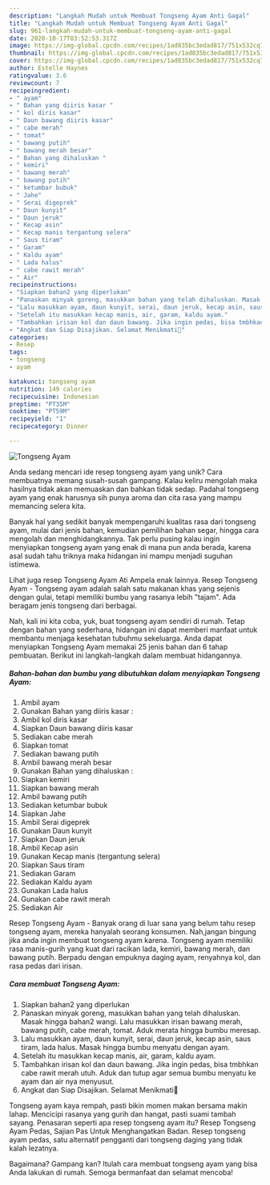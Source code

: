 ```yaml
---
description: "Langkah Mudah untuk Membuat Tongseng Ayam Anti Gagal"
title: "Langkah Mudah untuk Membuat Tongseng Ayam Anti Gagal"
slug: 961-langkah-mudah-untuk-membuat-tongseng-ayam-anti-gagal
date: 2020-10-17T03:52:53.317Z
image: https://img-global.cpcdn.com/recipes/1ad835bc3edad817/751x532cq70/tongseng-ayam-foto-resep-utama.jpg
thumbnail: https://img-global.cpcdn.com/recipes/1ad835bc3edad817/751x532cq70/tongseng-ayam-foto-resep-utama.jpg
cover: https://img-global.cpcdn.com/recipes/1ad835bc3edad817/751x532cq70/tongseng-ayam-foto-resep-utama.jpg
author: Estelle Haynes
ratingvalue: 3.6
reviewcount: 7
recipeingredient:
- " ayam"
- " Bahan yang diiris kasar "
- " kol diris kasar"
- " Daun bawang diiris kasar"
- " cabe merah"
- " tomat"
- " bawang putih"
- " bawang merah besar"
- " Bahan yang dihaluskan "
- " kemiri"
- " bawang merah"
- " bawang putih"
- " ketumbar bubuk"
- " Jahe"
- " Serai digeprek"
- " Daun kunyit"
- " Daun jeruk"
- " Kecap asin"
- " Kecap manis tergantung selera"
- " Saus tiram"
- " Garam"
- " Kaldu ayam"
- " Lada halus"
- " cabe rawit merah"
- " Air"
recipeinstructions:
- "Siapkan bahan2 yang diperlukan"
- "Panaskan minyak goreng, masukkan bahan yang telah dihaluskan. Masak hingga bahan2 wangi. Lalu masukkan irisan bawang merah, bawang putih, cabe merah, tomat. Aduk merata hingga bumbu meresap."
- "Lalu masukkan ayam, daun kunyit, serai, daun jeruk, kecap asin, saus tiram, lada halus. Masak hingga bumbu menyatu dengan ayam."
- "Setelah itu masukkan kecap manis, air, garam, kaldu ayam."
- "Tambahkan irisan kol dan daun bawang. Jika ingin pedas, bisa tmbhkan cabe rawit merah utuh. Aduk dan tutup agar semua bumbu menyatu ke ayam dan air nya menyusut."
- "Angkat dan Siap Disajikan. Selamat Menikmati🥰"
categories:
- Resep
tags:
- tongseng
- ayam

katakunci: tongseng ayam 
nutrition: 149 calories
recipecuisine: Indonesian
preptime: "PT35M"
cooktime: "PT59M"
recipeyield: "1"
recipecategory: Dinner

---
```



![Tongseng Ayam](https://img-global.cpcdn.com/recipes/1ad835bc3edad817/751x532cq70/tongseng-ayam-foto-resep-utama.jpg)

Anda sedang mencari ide resep tongseng ayam yang unik? Cara membuatnya memang susah-susah gampang. Kalau keliru mengolah maka hasilnya tidak akan memuaskan dan bahkan tidak sedap. Padahal tongseng ayam yang enak harusnya sih punya aroma dan cita rasa yang mampu memancing selera kita.

Banyak hal yang sedikit banyak mempengaruhi kualitas rasa dari tongseng ayam, mulai dari jenis bahan, kemudian pemilihan bahan segar, hingga cara mengolah dan menghidangkannya. Tak perlu pusing kalau ingin menyiapkan tongseng ayam yang enak di mana pun anda berada, karena asal sudah tahu triknya maka hidangan ini mampu menjadi suguhan istimewa.

Lihat juga resep Tongseng Ayam Ati Ampela enak lainnya. Resep Tongseng Ayam - Tongseng ayam adalah salah satu makanan khas yang sejenis dengan gulai, tetapi memiliki bumbu yang rasanya lebih &#34;tajam&#34;. Ada beragam jenis tongseng dari berbagai.


Nah, kali ini kita coba, yuk, buat tongseng ayam sendiri di rumah. Tetap dengan bahan yang sederhana, hidangan ini dapat memberi manfaat untuk membantu menjaga kesehatan tubuhmu sekeluarga. Anda dapat menyiapkan Tongseng Ayam memakai 25 jenis bahan dan 6 tahap pembuatan. Berikut ini langkah-langkah dalam membuat hidangannya.

<!--inarticleads1-->

##### Bahan-bahan dan bumbu yang dibutuhkan dalam menyiapkan Tongseng Ayam:

1. Ambil  ayam
1. Gunakan  Bahan yang diiris kasar :
1. Ambil  kol diris kasar
1. Siapkan  Daun bawang diiris kasar
1. Sediakan  cabe merah
1. Siapkan  tomat
1. Sediakan  bawang putih
1. Ambil  bawang merah besar
1. Gunakan  Bahan yang dihaluskan :
1. Siapkan  kemiri
1. Siapkan  bawang merah
1. Ambil  bawang putih
1. Sediakan  ketumbar bubuk
1. Siapkan  Jahe
1. Ambil  Serai digeprek
1. Gunakan  Daun kunyit
1. Siapkan  Daun jeruk
1. Ambil  Kecap asin
1. Gunakan  Kecap manis (tergantung selera)
1. Siapkan  Saus tiram
1. Sediakan  Garam
1. Sediakan  Kaldu ayam
1. Gunakan  Lada halus
1. Gunakan  cabe rawit merah
1. Sediakan  Air


Resep Tongseng Ayam - Banyak orang di luar sana yang belum tahu resep tongseng ayam, mereka hanyalah seorang konsumen. Nah,jangan bingung jika anda ingin membuat tongseng ayam karena. Tongseng ayam memiliki rasa manis-gurih yang kuat dari racikan lada, kemiri, bawang merah, dan bawang putih. Berpadu dengan empuknya daging ayam, renyahnya kol, dan rasa pedas dari irisan. 

<!--inarticleads2-->

##### Cara membuat Tongseng Ayam:

1. Siapkan bahan2 yang diperlukan
1. Panaskan minyak goreng, masukkan bahan yang telah dihaluskan. Masak hingga bahan2 wangi. Lalu masukkan irisan bawang merah, bawang putih, cabe merah, tomat. Aduk merata hingga bumbu meresap.
1. Lalu masukkan ayam, daun kunyit, serai, daun jeruk, kecap asin, saus tiram, lada halus. Masak hingga bumbu menyatu dengan ayam.
1. Setelah itu masukkan kecap manis, air, garam, kaldu ayam.
1. Tambahkan irisan kol dan daun bawang. Jika ingin pedas, bisa tmbhkan cabe rawit merah utuh. Aduk dan tutup agar semua bumbu menyatu ke ayam dan air nya menyusut.
1. Angkat dan Siap Disajikan. Selamat Menikmati🥰


Tongseng ayam kaya rempah, pasti bikin momen makan bersama makin lahap. Mencicipi rasanya yang gurih dan hangat, pasti suami tambah sayang. Penasaran seperti apa resep tongseng ayam itu? Resep Tongseng Ayam Pedas, Sajian Pas Untuk Menghangatkan Badan. Resep tongseng ayam pedas, satu alternatif pengganti dari tongseng daging yang tidak kalah lezatnya. 

Bagaimana? Gampang kan? Itulah cara membuat tongseng ayam yang bisa Anda lakukan di rumah. Semoga bermanfaat dan selamat mencoba!
